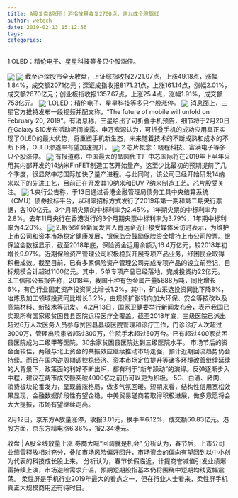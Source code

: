 ```yaml
---
title: A股复盘8张图｜沪指放量收复2700点，逾九成个股飘红
author: wetech
date: 2019-02-13 15:12:56
tags: 
categories: 
---
```

1.OLED：精伦电子、星星科技等多只个股涨停。
<!-- more -->
<img align="center" border="0" src="https://imgcdn.yicai.com/uppics/images/2019/02/3171075ffb333826fb59d1a50d4e4f8f.jpg" />
<img align="center" border="0" src="https://imgcdn.yicai.com/uppics/images/2019/02/8b669a08fe999aeaff250396d5cbab64.jpg" />
截至沪深股市全天收盘，上证综指收报2721.07点，上涨49.18点，涨幅1.84%，成交额2071亿元；深证成指收报8171.21点，上涨161.14点，涨幅2.01%，成交额2670亿元；创业板指收报1357.67点，上涨25.4点，涨幅1.91%，成交额753亿元。
<img align="center" border="0" src="https://imgcdn.yicai.com/uppics/images/2019/02/8fcb326312e160b7e24c6337dea99245.jpg" />
1.OLED：精伦电子、星星科技等多只个股涨停。
<img align="center" border="0" src="https://imgcdn.yicai.com/uppics/images/2019/02/1a255c4c8ace6ac8551806db61f3fae8.jpg" />
消息面上，三星官方推特发布一段视频并配文称，“The future of mobile will unfold on February 20, 2019”。有消息称，三星给出了可折叠手机预告，细节将于2月20日在Galaxy S10发布活动期间披露。申万宏源认为，可折叠手机的成功应用真正实现了OLED的最大优势，将重塑手机新生态，未来随着技术的不断成熟和成本的不断下降，OLED渗透率有望加速提升。
<img align="center" border="0" src="https://imgcdn.yicai.com/uppics/images/2019/02/eef536f246cc820570eb489d956145a5.jpg" />
2.芯片概念：晓程科技、富满电子等多只个股涨停。
<img align="center" border="0" src="https://imgcdn.yicai.com/uppics/images/2019/02/bfdd65e560bf0c951a54879c77ede891.jpg" />
有报道称，中国最大的晶圆代工厂中芯国际将在2019年上半年采用其内部开发的14纳米FinFET制造工艺开始量产。这至少比最初的预期提前了几个季度，很显然中芯国际加快了量产进程。与此同时，该公司已经开始研发14纳米以下的先进工艺，目前正在开发其10纳米和EUV 7纳米制造工艺。芯片股受关注。
<img align="center" border="0" src="https://imgcdn.yicai.com/uppics/images/2019/02/7f65dd12a55b57fb0504e45b415f8c78.jpg" />
1.央行公告称，于13日通过香港金融管理局债务工具中央结算系统（CMU）债券投标平台，以利率招标方式发行了2019年第一期和第二期央行票据，各100亿元。3个月期央票的中标利率为2.45%，1年期央票的中标利率为2.8%。去年11月央行在香港发行的3个月期央票中标利率为3.79%，1年期中标利率为4.20%。
<img align="center" border="0" src="https://imgcdn.yicai.com/uppics/images/2019/02/b8bfc4e9985cf37b93d48aa60effb7c1.jpg" />
2.银保监会新闻发言人肖远企近日接受媒体采访时表示，为维护上市公司和资本市场稳定健康发展，银保监会鼓励保险资金增持上市公司股票。银保监会数据显示，截至2018年底，保险资金运用余额为16.4万亿元，较2018年初增长9.97%。近期保险资产管理公司积极稳妥开展专项产品业务，纾困民企取得积极成效。截至目前，已有多家保险资产管理公司完成专项产品的设立前登记，目标规模合计超过1100亿元。其中，5单专项产品已经落地，完成投资约22亿元。
3.工信部公布报告称，2018年，我国十种有色金属产量5688万吨，同比增长6%，有色行业固定资产投资同比增长1.2%，其中，矿山采选投资同比下降8%，冶炼及加工领域投资同比增长3.2%，由规模扩张转向加大环保、安全等技改以及高端材料、新技术等研发。
4.2月13日，国家卫健委举行新闻发布会，表示我国已实现所有国家级贫困县县医院远程医疗全覆盖。截至2018年底，三级医院已派出超过6万人次医务人员参与贫困县县级医院管理和诊疗工作，门诊诊疗人次超过3000万，管理出院患者超过300万，住院手术超过50万台。已有超过400家贫困县医院成为二级甲等医院，30余家贫困县医院达到三级医院水平。
市场节后的资金面较佳，两融与北上资金的共振效应继续推动市场走强，预计近期回流趋势仍会持续。而且在国内逆周期调控稳经济、资本市场定位提升等诸多环境改善继续延续的大背景下，政策面的利好不断出炉，都有利于“新年躁动”的演绎。反弹逐渐步入中程，建议在两市成交额突破4000亿之前仍可以更为积极。
5G、白酒、猪肉、消费板块轮番发力，呈现普涨格局，做多气氛回暖。短期来看，结构性信用宽松效果显现，金融数据阶段性有望企稳，中美贸易磋商若取得积极进展，做多意愿将会大大提振，市场有望继续走高。
 
 
2月12日，京东方A放量涨停，收报3.01元，换手率6.12%，成交额60.83亿元。港股方面，京东方精电涨6.36%，报2.34港元。
收盘 | A股全线放量上涨 券商大喊“回调就是机会”
分析认为，春节后，上市公司业绩雷释放相对充分，叠加市场风险偏好回升，市场资金的偏向有望回到以中小创为代表的科技成长股上来。
分析认为，春节长假临近，计提商誉减值引发业绩爆雷持续上演，市场避险需求升温，预期短期股指基本仍将围绕中短期均线宽幅震荡。
柔性屏是手机行业2019年最大的看点之一，但在行业人士看来，柔性屏手机真正大规模商用还有待时日。
